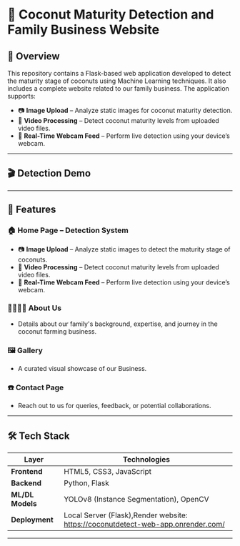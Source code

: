 # 🥥 Coconut Maturity Detection and Family Business Website

## 🌟 Overview

This repository contains a Flask-based web application developed to detect the maturity stage of coconuts using Machine Learning techniques. It also includes a complete website related to our family business. The application supports:

- 📷 **Image Upload** – Analyze static images for coconut maturity detection.  
- 🎥 **Video Processing** – Detect coconut maturity levels from uploaded video files.  
- 📡 **Real-Time Webcam Feed** – Perform live detection using your device’s webcam.

---
## 🎬 Detection Demo

---
## 🚀 Features

### 🏠 Home Page – Detection System
- 📷 **Image Upload** – Analyze static images to detect the maturity stage of coconuts.
- 🎥 **Video Processing** – Detect coconut maturity levels from uploaded video files.
- 📡 **Real-Time Webcam Feed** – Perform live detection using your device’s webcam.

### 👨‍👩‍👧‍👦 About Us
- Details about our family's background, expertise, and journey in the coconut farming business.

### 🖼️ Gallery
- A curated visual showcase of our Business.

### ☎️ Contact Page
- Reach out to us for queries, feedback, or potential collaborations.

---

## 🛠️ Tech Stack

| Layer           | Technologies                             |
|------------------|------------------------------------------|
| **Frontend**     | HTML5, CSS3, JavaScript                   |
| **Backend**      | Python, Flask                            |
| **ML/DL Models** | YOLOv8 (Instance Segmentation), OpenCV   |
| **Deployment**   | Local Server (Flask),Render website: https://coconutdetect-web-app.onrender.com/                 |

---

